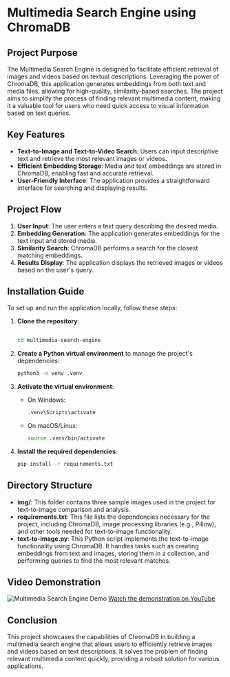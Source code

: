 
# Multimedia Search Engine using ChromaDB

## Project Purpose

The Multimedia Search Engine is designed to facilitate efficient retrieval of images and videos based on textual descriptions. Leveraging the power of ChromaDB, this application generates embeddings from both text and media files, allowing for high-quality, similarity-based searches. The project aims to simplify the process of finding relevant multimedia content, making it a valuable tool for users who need quick access to visual information based on text queries.

## Key Features
- **Text-to-Image and Text-to-Video Search**: Users can input descriptive text and retrieve the most relevant images or videos.
- **Efficient Embedding Storage**: Media and text embeddings are stored in ChromaDB, enabling fast and accurate retrieval.
- **User-Friendly Interface**: The application provides a straightforward interface for searching and displaying results.

## Project Flow
1. **User Input**: The user enters a text query describing the desired media.
2. **Embedding Generation**: The application generates embeddings for the text input and stored media.
3. **Similarity Search**: ChromaDB performs a search for the closest matching embeddings.
4. **Results Display**: The application displays the retrieved images or videos based on the user's query.

## Installation Guide

To set up and run the application locally, follow these steps:

1. **Clone the repository**:
   ```bash
  
   cd multimedia-search-engine
   ```

2. **Create a Python virtual environment** to manage the project's dependencies:
   ```bash
   python3 -m venv .venv
   ```

3. **Activate the virtual environment**:
   - On Windows:
     ```bash
     .venv\Scripts\activate
     ```
   - On macOS/Linux:
     ```bash
     source .venv/bin/activate
     ```

4. **Install the required dependencies**:
   ```bash
   pip install -r requirements.txt
   ```

## Directory Structure

- **img/**: This folder contains three sample images used in the project for text-to-image comparison and analysis.
- **requirements.txt**: This file lists the dependencies necessary for the project, including ChromaDB, image processing libraries (e.g., Pillow), and other tools needed for text-to-image functionality.
- **text-to-image.py**: This Python script implements the text-to-image functionality using ChromaDB. It handles tasks such as creating embeddings from text and images, storing them in a collection, and performing queries to find the most relevant matches.

## Video Demonstration

![Multimedia Search Engine Demo](https://img.youtube.com/vi/emZToJkCZPs/0.jpg)
[Watch the demonstration on YouTube](https://youtu.be/emZToJkCZPs)

## Conclusion

This project showcases the capabilities of ChromaDB in building a multimedia search engine that allows users to efficiently retrieve images and videos based on text descriptions. It solves the problem of finding relevant multimedia content quickly, providing a robust solution for various applications.


```

